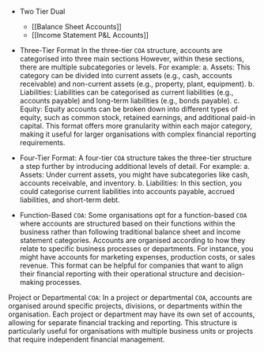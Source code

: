 
- Two Tier Dual
	- [[Balance Sheet Accounts]]
	- [[Income Statement P&L Accounts]]

- Three-Tier Format
	In the three-tier `COA` structure, accounts are categorised into three main sections
	However, within these sections, there are multiple subcategories or levels. 
	For example:
		a. Assets: This category can be divided into current assets (e.g., cash, accounts receivable) and non-current assets (e.g., property, plant, equipment).
		b. Liabilities: Liabilities can be categorised as current liabilities (e.g., accounts payable) and long-term liabilities (e.g., bonds payable).
		c. Equity: Equity accounts can be broken down into different types of equity, such as common stock, retained earnings, and additional paid-in capital.
	This format offers more granularity within each major category, making it useful for larger organisations with complex financial reporting requirements.

- Four-Tier Format:
	A four-tier `COA` structure takes the three-tier structure a step further by introducing additional levels of detail. 
	For example:
		a. Assets: Under current assets, you might have subcategories like cash, accounts receivable, and inventory.
		b. Liabilities: In this section, you could categorise current liabilities into accounts payable, accrued liabilities, and short-term debt.

- Function-Based `COA`:
	Some organisations opt for a function-based `COA` where accounts are structured based on their functions within the business rather than following traditional balance sheet and income statement categories.
	Accounts are organised according to how they relate to specific business processes or departments. For instance, you might have accounts for marketing expenses, production costs, or sales revenue.
	This format can be helpful for companies that want to align their financial reporting with their operational structure and decision-making processes.

Project or Departmental `COA`:
	In a project or departmental `COA`, accounts are organised around specific projects, divisions, or departments within the organisation.
	Each project or department may have its own set of accounts, allowing for separate financial tracking and reporting.
	This structure is particularly useful for organisations with multiple business units or projects that require independent financial management.